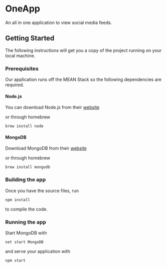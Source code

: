 # OneApp

An all in one application to view social media feeds.

## Getting Started

The following instructions will get you a copy of the project running on your local machine. 

### Prerequisites

Our application runs off the MEAN Stack so the following dependencies are required.

#### Node.js

You can download Node.js from their [website](https://nodejs.org/en/download/)

or through homebrew 

```
brew install node
```

#### MongoDB

Download MongoDB from their [website](https://www.mongodb.com/download-center#community)

or through homebrew

```
brew install mongodb
```

### Building the app

Once you have the source files, run 

```
npm install
```

to compile the code. 

### Running the app

Start MongoDB with 

```
net start MongoDB
```

and serve your application with

```
npm start
```